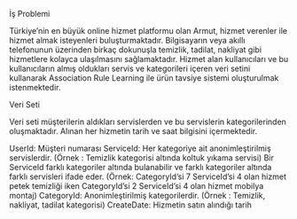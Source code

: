  İş Problemi


 Türkiye’nin en büyük online hizmet platformu olan Armut, hizmet verenler ile hizmet almak isteyenleri buluşturmaktadır.
 Bilgisayarın veya akıllı telefonunun üzerinden birkaç dokunuşla temizlik, tadilat, nakliyat gibi hizmetlere kolayca
 ulaşılmasını sağlamaktadır.
 Hizmet alan kullanıcıları ve bu kullanıcıların almış oldukları servis ve kategorileri içeren veri setini kullanarak
 Association Rule Learning ile ürün tavsiye sistemi oluşturulmak istenmektedir.


 Veri Seti

 Veri seti müşterilerin aldıkları servislerden ve bu servislerin kategorilerinden oluşmaktadır.
 Alınan her hizmetin tarih ve saat bilgisini içermektedir.

 UserId: Müşteri numarası
 ServiceId: Her kategoriye ait anonimleştirilmiş servislerdir. (Örnek : Temizlik kategorisi altında koltuk yıkama servisi)
 Bir ServiceId farklı kategoriler altında bulanabilir ve farklı kategoriler altında farklı servisleri ifade eder.
 (Örnek: CategoryId’si 7 ServiceId’si 4 olan hizmet petek temizliği iken CategoryId’si 2 ServiceId’si 4 olan hizmet mobilya montaj)
 CategoryId: Anonimleştirilmiş kategorilerdir. (Örnek : Temizlik, nakliyat, tadilat kategorisi)
 CreateDate: Hizmetin satın alındığı tarih

